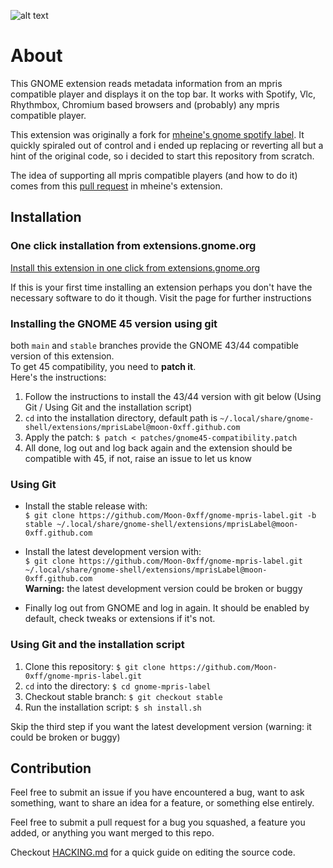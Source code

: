 ![alt text](https://github.com/Moon-0xff/gnome-mpris-label/raw/main/screenshot.png "extension screenshot")

# About
This GNOME extension reads metadata information from an mpris compatible player and displays it on the top bar. It works with Spotify, Vlc, Rhythmbox, Chromium based browsers and (probably) any mpris compatible player.

This extension was originally a fork for [mheine's gnome spotify label](https://github.com/mheine/gnome-shell-spotify-label). It quickly spiraled out of control and i ended up replacing or reverting all but a hint of the original code, so i decided to start this repository from scratch.

The idea of supporting all mpris compatible players (and how to do it) comes from this [pull request](https://github.com/mheine/gnome-shell-spotify-label/pull/21) in mheine's extension.

## Installation

### One click installation from extensions.gnome.org

[Install this extension in one click from extensions.gnome.org](https://extensions.gnome.org/extension/4928/mpris-label)

If this is your first time installing an extension perhaps you don't have the necessary software to do it though. Visit the page for further instructions

### Installing the GNOME 45 version using git
both `main` and `stable` branches provide the GNOME 43/44 compatible version of this extension.  
To get 45 compatibility, you need to **patch it**.  
Here's the instructions:
1. Follow the instructions to install the 43/44 version with git below (Using Git / Using Git and the installation script)
2. `cd` into the installation directory, default path is `~/.local/share/gnome-shell/extensions/mprisLabel@moon-0xff.github.com`
3. Apply the patch: `$ patch < patches/gnome45-compatibility.patch`
4. All done, log out and log back again and the extension should be compatible with 45, if not, raise an issue to let us know

### Using Git
* Install the stable release with:  
    `$ git clone https://github.com/Moon-0xff/gnome-mpris-label.git -b stable ~/.local/share/gnome-shell/extensions/mprisLabel@moon-0xff.github.com`

* Install the latest development version with:  
    `$ git clone https://github.com/Moon-0xff/gnome-mpris-label.git ~/.local/share/gnome-shell/extensions/mprisLabel@moon-0xff.github.com`  
    **Warning:** the latest development version could be broken or buggy

* Finally log out from GNOME and log in again. It should be enabled by default, check tweaks or extensions if it's not.

### Using Git and the installation script
1. Clone this repository: `$ git clone https://github.com/Moon-0xff/gnome-mpris-label.git`
2. `cd` into the directory: `$ cd gnome-mpris-label`
3. Checkout stable branch: `$ git checkout stable`
4. Run the installation script: `$ sh install.sh`

Skip the third step if you want the latest development version (warning: it could be broken or buggy)

## Contribution

Feel free to submit an issue if you have encountered a bug, want to ask something, want to share an idea for a feature, or something else entirely.

Feel free to submit a pull request for a bug you squashed, a feature you added, or anything you want merged to this repo.

Checkout [HACKING.md](https://github.com/Moon-0xff/gnome-mpris-label/blob/main/HACKING.md) for a quick guide on editing the source code.
